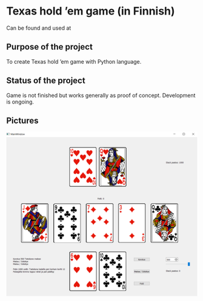 # Texas hold ’em game (in Finnish)
Can be found and used at 

## Purpose of the project
To create Texas hold ’em game with Python language.

## Status of the project
Game is not finished but works generally as proof of concept. Development is ongoing.

## Pictures
![alt text](pic1.png)